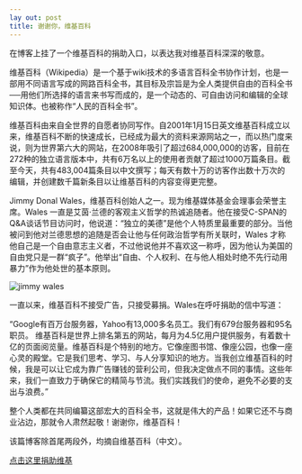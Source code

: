 ```yaml
---
lay out: post
title: 谢谢你，维基百科
---
```


在博客上挂了一个维基百科的捐助入口，以表达我对维基百科深深的敬意。

维基百科（Wikipedia）是一个基于wiki技术的多语言百科全书协作计划，也是一部用不同语言写成的网路百科全书，其目标及宗旨是为全人类提供自由的百科全书──用他们所选择的语言来书写而成的，是一个动态的、可自由访问和编辑的全球知识体。也被称作“人民的百科全书”。

维基百科由来自全世界的自愿者协同写作。自2001年1月15日英文维基百科成立以来，维基百科不断的快速成长，已经成为最大的资料来源网站之一，而以热门度来说，则为世界第六大的网站，在2008年吸引了超过684,000,000的访客，目前在272种的独立语言版本中，共有6万名以上的使用者贡献了超过1000万篇条目。截至今天，共有483,004篇条目以中文撰写；每天有数十万的访客作出数十万次的编辑，并创建数千篇新条目以让维基百科的内容变得更完整。

Jimmy Donal Wales，维基百科创始人之一。现为维基媒体基金会理事会荣誉主席。Wales 一直是艾茵·兰德的客观主义哲学的热诚追随者。他在接受C-SPAN的Q&A谈话节目访问时，他说道：“独立的美德”是他个人特质里最重要的部分。当他被问到他对兰德思想的追随是否会让他与任何政治哲学有所关联时，Wales 才称他自己是一个自由意志主义者，不过他说他并不喜欢这一称呼，因为他认为美国的自由党只是一群“疯子”。他举出“自由、个人权利、在与他人相处时绝不先行动用暴力”作为他处世的基本原则。

![jimmy wales](https://c2.staticflickr.com/6/5567/31643056171_5300dd966d_o.jpg)

一直以来，维基百科不接受广告，只接受募捐。Wales在呼吁捐助的信中写道：

“Google有百万台服务器，Yahoo有13,000多名员工。我们有679台服务器和95名职员。 维基百科是世界上排名第五的网站，每月为4.5亿用户提供服务，有着数十亿的页面阅览量。维基百科是个特别的地方。它像座图书馆、像座公园，也像一座心灵的殿堂。它是我们思考、学习、与人分享知识的地方。当我创立维基百科的时候，我是可以让它成为靠广告赚钱的营利公司，但我决定做点不同的事情。这些年来，我们一直致力于确保它的精简与节流。我们实践我们的使命，避免不必要的支出与浪费。”

整个人类都在共同编纂这部宏大的百科全书，这就是伟大的产品！如果它还不与商业沾边，那就令人肃然起敬！谢谢你，维基百科！

该篇博客除首尾两段外，均摘自维基百科（中文）。

[点击这里捐助维基](https://wikimediafoundation.org/wiki/Support_Wikipedia/en)
